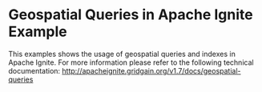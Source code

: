 # Geospatial Queries in Apache Ignite Example

This examples shows the usage of geospatial queries and indexes in Apache Ignite.
For more information please refer to the following technical documentation:
http://apacheignite.gridgain.org/v1.7/docs/geospatial-queries